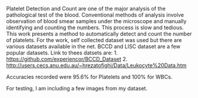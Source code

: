 Platelet Detection and Count are one of the major analysis of the pathological test of the blood. Conventional methods of analysis involve observation of blood smear samples under the microscope and manually identifying and counting the numbers. This process is slow and tedious. This work presents a method to automatically detect and count the number of platelets.
    For the work, self collected dataset was used but there are various datasets available in the net. BCCD and LISC dataset are a few popular datasets.
	Link to thees datsets are: 
		1. https://github.com/experiencor/BCCD_Dataset
		2. http://users.cecs.anu.edu.au/~hrezatofighi/Data/Leukocyte%20Data.htm
		
Accuracies recorded were 95.6% for Platelets and 100% for WBCs.

For testing, I am including a few images from my dataset.
